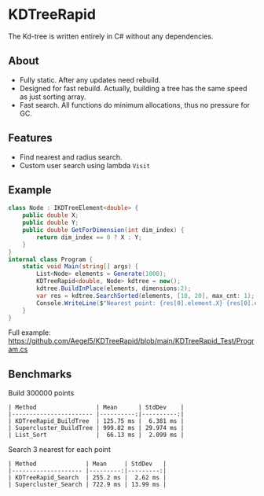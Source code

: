 # KDTreeRapid

The Kd-tree is written entirely in C# without any dependencies.

## About
- Fully static. After any updates need rebuild.
- Designed for fast rebuild. Actually, building a tree has the same speed as just sorting array.
- Fast search. All functions do minimum allocations, thus no pressure for GC.

## Features
- Find nearest and radius search.
- Custom user search using lambda `Visit`

## Example
```csharp
class Node : IKDTreeElement<double> {
    public double X;
    public double Y;
    public double GetForDimension(int dim_index) {
        return dim_index == 0 ? X : Y;
    }
}
internal class Program {
    static void Main(string[] args) {
        List<Node> elements = Generate(1000);
        KDTreeRapid<double, Node> kdtree = new();
        kdtree.BuildInPlace(elements, dimensions:2);
        var res = kdtree.SearchSorted(elements, [10, 20], max_cnt: 1);
        Console.WriteLine($"Nearest point: {res[0].element.X} {res[0].element.Y}");
    }
}
```
Full example: https://github.com/Aegel5/KDTreeRapid/blob/main/KDTreeRapid_Test/Program.cs

## Benchmarks
Build 300000 points
```
| Method                 | Mean      | StdDev    |
|----------------------- |----------:|----------:|
| KDTreeRapid_BuildTree  | 125.75 ms |  6.381 ms |
| Supercluster_BuildTree | 999.82 ms | 29.974 ms |
| List_Sort              |  66.13 ms |  2.099 ms |
```
Search 3 nearest for each point
```
| Method              | Mean     | StdDev   |
|-------------------- |---------:|---------:|
| KDTreeRapid_Search  | 255.2 ms |  2.62 ms |
| Supercluster_Search | 722.9 ms | 13.99 ms |
```
